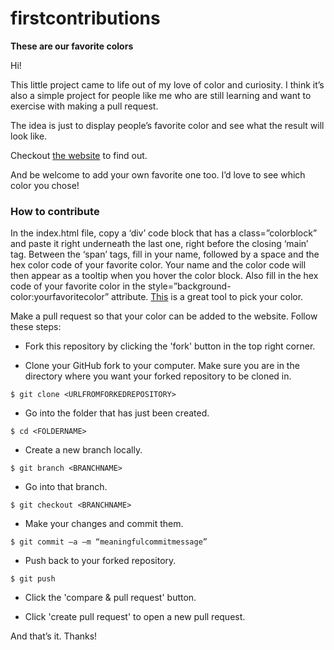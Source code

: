 # firstcontributions
<p><strong>These are our favorite colors</strong></p>

<p>Hi!</p>
<p>This little project came to life out of my love of color and curiosity. I think it’s also a simple project for people like me who are still learning and  want to exercise with making a pull request.</p>
<p>The idea is just to display people’s favorite color and see what the result will look like.</p>
<p>Checkout <a href="https://theseareourfavoritecolors.vercel.app/" target="_blank">the website</a> to find out.</p>
<p>And be welcome to add your own favorite one too. I’d love to see which color you chose!</p>
<h3>How to contribute</h3>
<p>In the index.html file, copy a ‘div’ code block that has a class=”colorblock” and paste it right underneath the last one, right before the closing ‘main’ tag.
Between the ‘span’ tags, fill in your name, followed by a space and the hex color code of your favorite color. Your name and the color code will then appear as a tooltip when you hover the color block. Also fill in the hex code of your favorite color in the style=”background-color:yourfavoritecolor” attribute.
  <a href="https://coolors.co/e6544f" target="_blank">This</a> is a great tool to pick your color.</p>
<p>Make a pull request so that your color can be added to the website. Follow these steps:</p>
<ul><li>Fork this repository by clicking the 'fork' button in the top right corner.</li></ul>
<ul><li>Clone your GitHub fork to your computer. Make sure you are in the directory where you want your forked repository to be cloned in.</li></ul>
<code>$ git clone &lt;URLFROMFORKEDREPOSITORY&gt;</code>
<ul><li>Go into the folder that has just been created.</li></ul>
<code>$ cd &lt;FOLDERNAME&gt;</code>
<ul><li>Create a new branch locally.</li></ul>
<code>$ git branch &lt;BRANCHNAME&gt;</code>
<ul><li>Go into that branch.</li></ul>
<code>$ git checkout &lt;BRANCHNAME&gt;</code>
<ul><li>Make your changes and commit them.</li></ul> 
<code>$ git commit –a –m “meaningfulcommitmessage”</code>
<ul><li>Push back to your forked repository.</li></ul>
<code>$ git push</code>
<ul><li>Click the 'compare & pull request' button.</li></ul>
<ul><li>Click 'create pull request' to open a new pull request.</li></ul>

<p>And that’s it. Thanks!</p>

